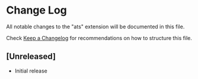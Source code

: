 # Change Log
All notable changes to the "ats" extension will be documented in this file.

Check [Keep a Changelog](http://keepachangelog.com/) for recommendations on how to structure this file.

## [Unreleased]
- Initial release